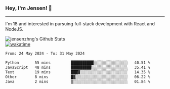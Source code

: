 ### Hey, I'm Jensen! 👋

---

I'm 18 and interested in pursuing full-stack development with React and NodeJS.

![jensenzhng's Github Stats](https://github-readme-stats.vercel.app/api?username=jensenzhng&theme=dark&show_icons=true&count_private=true)
<br />
[![wakatime](https://wakatime.com/badge/user/cbfc263d-3611-4e36-8278-8fad45fe3f62.svg)](https://wakatime.com/@cbfc263d-3611-4e36-8278-8fad45fe3f62)

<!--START_SECTION:waka-->

```txt
From: 24 May 2024 - To: 31 May 2024

Python       55 mins         ██████████░░░░░░░░░░░░░░░   40.51 %
JavaScript   48 mins         █████████░░░░░░░░░░░░░░░░   35.41 %
Text         19 mins         ███▓░░░░░░░░░░░░░░░░░░░░░   14.35 %
Other        8 mins          █▓░░░░░░░░░░░░░░░░░░░░░░░   06.22 %
Java         2 mins          ▒░░░░░░░░░░░░░░░░░░░░░░░░   01.84 %
```

<!--END_SECTION:waka-->
